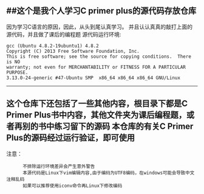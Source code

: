 ##这个是我个人学习C primer plus的源代码存放仓库
---------
因为学习C语言的原因，因此，从头到尾认真学习。
并且认认真真的敲打上面的源代码，并且做了课后的编程题
源代码运行环境:
```
gcc (Ubuntu 4.8.2-19ubuntu1) 4.8.2
Copyright (C) 2013 Free Software Foundation, Inc.
This is free software; see the source for copying conditions.  There is NO
warranty; not even for MERCHANTABILITY or FITNESS FOR A PARTICULAR PURPOSE.
3.13.0-24-generic #47-Ubuntu SMP  x86_64 x86_64 x86_64 GNU/Linux
```
    
--------
  这个仓库下还包括了一些其他内容，根目录下都是C Primer Plus书中内容，其他文件夹为课后编程题，或者再别的书中练习留下的源码
本仓库的有关C Primer Plus的源码经过运行验证，即可使用
-------
注意：
```
      不排除运行环境差异会产生意外警告
      本源代码是Linux下vim编辑内容,由于编码为UTF8编码，在windows可能会导致中文注释乱码
      如果可以推荐使用iconv命令再Linux下修改编码
```	
